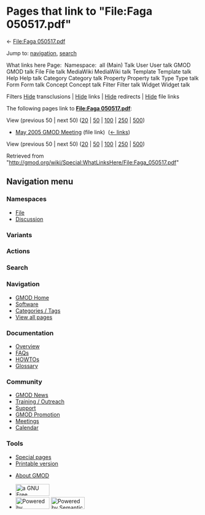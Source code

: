 <div id="mw-page-base" class="noprint">

</div>

<div id="mw-head-base" class="noprint">

</div>

<div id="content" class="mw-body" role="main">

<span id="top"></span>

<div id="mw-js-message" style="display:none;">

</div>



# <span dir="auto">Pages that link to "File:Faga 050517.pdf"</span>

<div id="bodyContent">

<div id="contentSub">

← [File:Faga
050517.pdf](/wiki/File:Faga_050517.pdf "File:Faga 050517.pdf")

</div>

<div id="jump-to-nav" class="mw-jump">

Jump to: [navigation](#mw-navigation), [search](#p-search)

</div>

<div id="mw-content-text">

What links here Page:  Namespace:  all (Main) Talk User User talk GMOD
GMOD talk File File talk MediaWiki MediaWiki talk Template Template talk
Help Help talk Category Category talk Property Property talk Type Type
talk Form Form talk Concept Concept talk Filter Filter talk Widget
Widget talk

Filters
[Hide](/mediawiki/index.php?title=Special:WhatLinksHere/File:Faga_050517.pdf&hidetrans=1 "Special:WhatLinksHere/File:Faga 050517.pdf")
transclusions \|
[Hide](/mediawiki/index.php?title=Special:WhatLinksHere/File:Faga_050517.pdf&hidelinks=1 "Special:WhatLinksHere/File:Faga 050517.pdf")
links \|
[Hide](/mediawiki/index.php?title=Special:WhatLinksHere/File:Faga_050517.pdf&hideredirs=1 "Special:WhatLinksHere/File:Faga 050517.pdf")
redirects \|
[Hide](/mediawiki/index.php?title=Special:WhatLinksHere/File:Faga_050517.pdf&hideimages=1 "Special:WhatLinksHere/File:Faga 050517.pdf")
file links

The following pages link to **[File:Faga
050517.pdf](/wiki/File:Faga_050517.pdf "File:Faga 050517.pdf")**:

View (previous 50 \| next 50)
([20](/mediawiki/index.php?title=Special:WhatLinksHere/File:Faga_050517.pdf&limit=20 "Special:WhatLinksHere/File:Faga 050517.pdf")
\|
[50](/mediawiki/index.php?title=Special:WhatLinksHere/File:Faga_050517.pdf&limit=50 "Special:WhatLinksHere/File:Faga 050517.pdf")
\|
[100](/mediawiki/index.php?title=Special:WhatLinksHere/File:Faga_050517.pdf&limit=100 "Special:WhatLinksHere/File:Faga 050517.pdf")
\|
[250](/mediawiki/index.php?title=Special:WhatLinksHere/File:Faga_050517.pdf&limit=250 "Special:WhatLinksHere/File:Faga 050517.pdf")
\|
[500](/mediawiki/index.php?title=Special:WhatLinksHere/File:Faga_050517.pdf&limit=500 "Special:WhatLinksHere/File:Faga 050517.pdf"))

- [May 2005 GMOD
  Meeting](/wiki/May_2005_GMOD_Meeting "May 2005 GMOD Meeting") (file
  link) ‎ <span class="mw-whatlinkshere-tools">([←
  links](/mediawiki/index.php?title=Special:WhatLinksHere&target=May+2005+GMOD+Meeting "Special:WhatLinksHere"))</span>

View (previous 50 \| next 50)
([20](/mediawiki/index.php?title=Special:WhatLinksHere/File:Faga_050517.pdf&limit=20 "Special:WhatLinksHere/File:Faga 050517.pdf")
\|
[50](/mediawiki/index.php?title=Special:WhatLinksHere/File:Faga_050517.pdf&limit=50 "Special:WhatLinksHere/File:Faga 050517.pdf")
\|
[100](/mediawiki/index.php?title=Special:WhatLinksHere/File:Faga_050517.pdf&limit=100 "Special:WhatLinksHere/File:Faga 050517.pdf")
\|
[250](/mediawiki/index.php?title=Special:WhatLinksHere/File:Faga_050517.pdf&limit=250 "Special:WhatLinksHere/File:Faga 050517.pdf")
\|
[500](/mediawiki/index.php?title=Special:WhatLinksHere/File:Faga_050517.pdf&limit=500 "Special:WhatLinksHere/File:Faga 050517.pdf"))

</div>

<div class="printfooter">

Retrieved from
"<http://gmod.org/wiki/Special:WhatLinksHere/File:Faga_050517.pdf>"

</div>

<div id="catlinks" class="catlinks catlinks-allhidden">

</div>

<div class="visualClear">

</div>

</div>

</div>

<div id="mw-navigation">

## Navigation menu

<div id="mw-head">



<div id="left-navigation">

<div id="p-namespaces" class="vectorTabs" role="navigation"
aria-labelledby="p-namespaces-label">

### Namespaces

- <span id="ca-nstab-image"><a href="/wiki/File:Faga_050517.pdf" accesskey="c"
  title="View the file page [c]">File</a></span>
- <span id="ca-talk"><a
  href="/mediawiki/index.php?title=File_talk:Faga_050517.pdf&amp;action=edit&amp;redlink=1"
  accesskey="t"
  title="Discussion about the content page [t]">Discussion</a></span>

</div>

<div id="p-variants" class="vectorMenu emptyPortlet" role="navigation"
aria-labelledby="p-variants-label">

### 

### Variants[](#)

<div class="menu">

</div>

</div>

</div>

<div id="right-navigation">



<div id="p-cactions" class="vectorMenu emptyPortlet" role="navigation"
aria-labelledby="p-cactions-label">

### Actions[](#)

<div class="menu">

</div>

</div>

<div id="p-search" role="search">

### Search

<div id="simpleSearch">

</div>

</div>

</div>

</div>

<div id="mw-panel">

<div id="p-logo" role="banner">

<a href="/wiki/Main_Page"
style="background-image: url(http://gmod.org/images/GMOD-cogs.png);"
title="Visit the main page"></a>

</div>

<div id="p-Navigation" class="portal" role="navigation"
aria-labelledby="p-Navigation-label">

### Navigation

<div class="body">

- <span id="n-GMOD-Home">[GMOD Home](/wiki/Main_Page)</span>
- <span id="n-Software">[Software](/wiki/GMOD_Components)</span>
- <span id="n-Categories-.2F-Tags">[Categories /
  Tags](/wiki/Categories)</span>
- <span id="n-View-all-pages">[View all
  pages](/wiki/Special:AllPages)</span>

</div>

</div>

<div id="p-Documentation" class="portal" role="navigation"
aria-labelledby="p-Documentation-label">

### Documentation

<div class="body">

- <span id="n-Overview">[Overview](/wiki/Overview)</span>
- <span id="n-FAQs">[FAQs](/wiki/Category:FAQ)</span>
- <span id="n-HOWTOs">[HOWTOs](/wiki/Category:HOWTO)</span>
- <span id="n-Glossary">[Glossary](/wiki/Glossary)</span>

</div>

</div>

<div id="p-Community" class="portal" role="navigation"
aria-labelledby="p-Community-label">

### Community

<div class="body">

- <span id="n-GMOD-News">[GMOD News](/wiki/GMOD_News)</span>
- <span id="n-Training-.2F-Outreach">[Training /
  Outreach](/wiki/Training_and_Outreach)</span>
- <span id="n-Support">[Support](/wiki/Support)</span>
- <span id="n-GMOD-Promotion">[GMOD
  Promotion](/wiki/GMOD_Promotion)</span>
- <span id="n-Meetings">[Meetings](/wiki/Meetings)</span>
- <span id="n-Calendar">[Calendar](/wiki/Calendar)</span>

</div>

</div>

<div id="p-tb" class="portal" role="navigation"
aria-labelledby="p-tb-label">

### Tools

<div class="body">

- <span id="t-specialpages"><a href="/wiki/Special:SpecialPages" accesskey="q"
  title="A list of all special pages [q]">Special pages</a></span>
- <span id="t-print"><a
  href="/mediawiki/index.php?title=Special:WhatLinksHere/File:Faga_050517.pdf&amp;printable=yes"
  rel="alternate" accesskey="p"
  title="Printable version of this page [p]">Printable version</a></span>

</div>

</div>

</div>

</div>

<div id="footer" role="contentinfo">

- <span id="footer-places-about">[About
  GMOD](/wiki/GMOD:About "GMOD:About")</span>

<!-- -->

- <span id="footer-copyrightico">[<img src="http://www.gnu.org/graphics/gfdl-logo-small.png" width="88"
  height="31" alt="a GNU Free Documentation License" />](http://www.gnu.org/licenses/fdl-1.3.html)</span>
- <span id="footer-poweredbyico">[<img src="/mediawiki/skins/common/images/poweredby_mediawiki_88x31.png"
  width="88" height="31" alt="Powered by MediaWiki" />](//www.mediawiki.org/)
  [<img
  src="/mediawiki/extensions/SemanticMediaWiki/includes/../resources/images/smw_button.png"
  width="88" height="31" alt="Powered by Semantic MediaWiki" />](https://www.semantic-mediawiki.org/wiki/Semantic_MediaWiki)</span>

<div style="clear:both">

</div>

</div>
